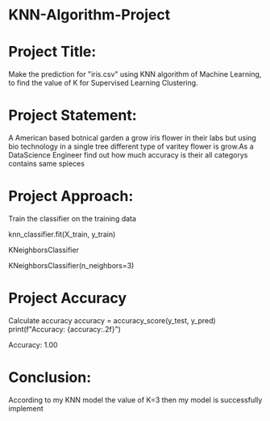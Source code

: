 # KNN-Algorithm-Project
# Project Title:
Make the prediction for "iris.csv" using KNN algorithm of Machine Learning, to find the value of K for Supervised Learning Clustering.

# Project Statement:
A American based botnical garden a grow iris flower in their labs but using bio technology in a single tree different type of varitey flower is grow.As a DataScience Engineer find out how much accuracy is their all categorys contains same spieces

# Project Approach:
Train the classifier on the training data

knn_classifier.fit(X_train, y_train)

KNeighborsClassifier

KNeighborsClassifier(n_neighbors=3)

# Project Accuracy
 Calculate accuracy
accuracy = accuracy_score(y_test, y_pred)
print(f"Accuracy: {accuracy:.2f}")

Accuracy: 1.00


# Conclusion:
According to my KNN model the value of K=3 then my model is successfully implement
